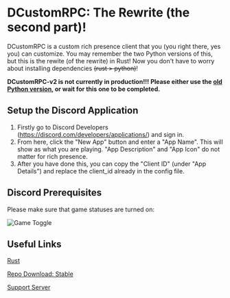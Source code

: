 # DCustomRPC: The Rewrite (the second part)!

DCustomRPC is a custom rich presence client that you (you right there, yes you) can customize. You may remember the two Python versions of this, but this is the rewite (of the rewrite) in Rust! Now you don't have to worry about installing dependencies ~~(rust > python)~~!

**DCustomRPC-v2 is not currently in production!!! Please either use the [old Python version](https://github.com/tazz4843/DCustomRPC), or wait for this one to be completed.**

## Setup the Discord Application
1. Firstly go to Discord Developers (https://discord.com/developers/applications/) and sign in.
2. From here, click the "New App" button and enter a "App Name". This will show as what you are playing. "App Description" and "App Icon" do not matter for rich presence.
3. After you have done this, you can copy the "Client ID" (under "App Details") and replace the client_id already in the config file.

## Discord Prerequisites

Please make sure that game statuses are turned on:

![Game Toggle](https://i.imgur.com/V4FWevH.png)

## Useful Links

[Rust](https://rust-lang.org)

[Repo Download: Stable](https://github.com/tazz4843/DCustomRPC-v2/archive/refs/heads/main.zip) 

[Support Server](https://discord.gg/5yXExTsRye)
